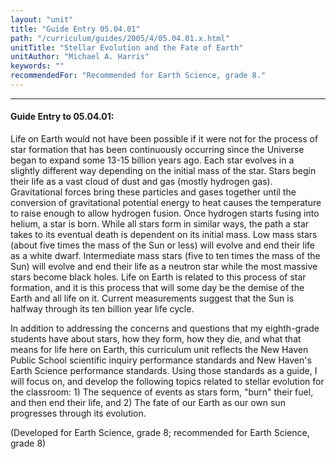 ```yaml
---
layout: "unit"
title: "Guide Entry 05.04.01"
path: "/curriculum/guides/2005/4/05.04.01.x.html"
unitTitle: "Stellar Evolution and the Fate of Earth"
unitAuthor: "Michael A. Harris"
keywords: ""
recommendedFor: "Recommended for Earth Science, grade 8."
---
```

<body>
<hr/>
<h4>
Guide Entry to 05.04.01:
</h4>
<p>
Life on Earth would not have been possible if it were not for the process of star formation that has been continuously occurring since the Universe began to expand some 13-15 billion years ago. Each star evolves in a slightly different way depending on the initial mass of the star. Stars begin their life as a vast cloud of dust and gas (mostly hydrogen gas). Gravitational forces bring these particles and gases together until the conversion of gravitational potential energy to heat causes the temperature to raise enough to allow hydrogen fusion. Once hydrogen starts fusing into helium, a star is born. While all stars form in similar ways, the path a star takes to its eventual death is dependent on its initial mass. Low mass stars (about five times the mass of the Sun or less) will evolve and end their life as a white dwarf. Intermediate mass stars (five to ten times the mass of the Sun) will evolve and end their life as a neutron star while the most massive stars become black holes. Life on Earth is related to this process of star formation, and it is this process that will some day be the demise of the Earth and all life on it. Current measurements suggest that the Sun is halfway through its ten billion year life cycle.
</p>
<p>
In addition to addressing the concerns and questions that my eighth-grade students have about stars, how they form, how they die, and what that means for life here on Earth, this curriculum unit reflects the New Haven Public School scientific inquiry performance standards and New Haven's Earth Science performance standards. Using those standards as a guide, I will focus on, and develop the following topics related to stellar evolution for the classroom: 1) The sequence of events as stars form, "burn" their fuel, and then end their life, and 2) The fate of our Earth as our own sun progresses through its evolution.
</p>
<p>
(Developed for Earth Science, grade 8; recommended for Earth Science, grade 8)
</p>
</body>
